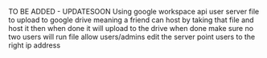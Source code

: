 TO BE ADDED - UPDATESOON
Using google workspace api
user server file to upload to google drive
meaning a friend can host by taking that file and host it
then when done it will upload to the drive when done
make sure no two users will run file
allow users/admins edit the server
point users to the right ip address
